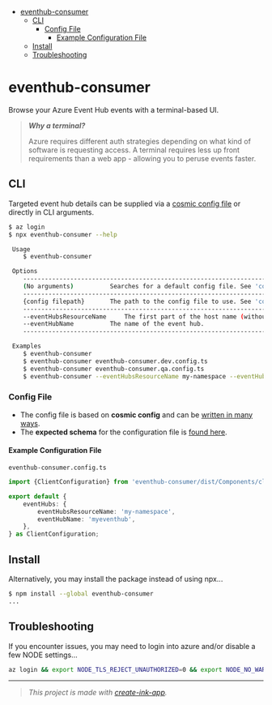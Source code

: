 - [eventhub-consumer](#eventhub-consumer)
  - [CLI](#cli)
    - [Config File](#config-file)
      - [Example Configuration File](#example-configuration-file)
  - [Install](#install)
  - [Troubleshooting](#troubleshooting)

# eventhub-consumer

Browse your Azure Event Hub events with a terminal-based UI.

> _**Why a terminal?**_
>
> Azure requires different auth strategies depending on what kind of software is requesting access. A terminal requires less up front requirements than a web app - allowing you to peruse events faster.

## CLI

Targeted event hub details can be supplied via a [cosmic config file](https://github.com/cosmiconfig/cosmiconfig?tab=readme-ov-file#usage-for-end-users) or directly in CLI arguments.

```bash
$ az login
$ npx eventhub-consumer --help

 Usage
 	$ eventhub-consumer

 Options
 	------------------------------------------------------------------------------------------------
 	(No arguments)			Searches for a default config file. See 'cosmicconfig'.
 	------------------------------------------------------------------------------------------------
	{config filepath}		The path to the config file to use. See 'cosmicconfig'.
 	------------------------------------------------------------------------------------------------
 	--eventHubsResourceName		The first part of the host name (without ".servicebus.windows.net").
 	--eventHubName			The name of the event hub.
 	------------------------------------------------------------------------------------------------

 Examples
 	$ eventhub-consumer
 	$ eventhub-consumer eventhub-consumer.dev.config.ts
 	$ eventhub-consumer eventhub-consumer.qa.config.ts
 	$ eventhub-consumer --eventHubsResourceName my-namespace --eventHubName myeventhub
```

### Config File

- The config file is based on **cosmic config** and can be [written in many ways](https://github.com/cosmiconfig/cosmiconfig?tab=readme-ov-file#usage-for-end-users).
- The **expected schema** for the configuration file is [found here](source\Components\client.ts).

#### Example Configuration File

`eventhub-consumer.config.ts`

```ts
import {ClientConfiguration} from 'eventhub-consumer/dist/Components/client';

export default {
	eventHubs: {
		eventHubsResourceName: 'my-namespace',
		eventHubName: 'myeventhub',
	},
} as ClientConfiguration;
```

## Install

Alternatively, you may install the package instead of using npx...

```bash
$ npm install --global eventhub-consumer
...
```

## Troubleshooting

If you encounter issues, you may need to login into azure and/or disable a few NODE settings...

```bash
az login && export NODE_TLS_REJECT_UNAUTHORIZED=0 && export NODE_NO_WARNINGS=1 && npx eventhub-consumer
```

---

> _This project is made with [create-ink-app](https://github.com/vadimdemedes/create-ink-app)._
